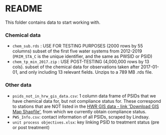 # README

This folder contains data to start working with.  

### Chemical data

* `chem_sub.rds` : USE FOR TESTING PURPOSES (2000 rows by 55 columns) subset of the first five water systems from 2012-2019 (`PRIM_STA_C` is the unique identifier, and the same as PWSID or PSID)  
* `chem_tp_min_2017.zip` : USE POST-TESTING (4,000,000 rows by 13 cols). subset of the chemical data for observations taken after 2017-01-01, and only including 13 relevant fields. Unzips to a 789 MB .rds file.  


### Other data

* `psids_not_in_hrw_gis_data.csv`: 1 column data frame of PSIDs that we have chemical data for, but not compliance status for. These correspond to stations that are NOT listed in the [HWR GIS data - link 'Download GIS Map Shapfile'](https://www.waterboards.ca.gov/water_issues/programs/hr2w/), from which we currently obtain compliance status.  
* `PWS_Info.csv`: contact information of all PSIDs, scraped by Lindsay.  
* `unit process objectives.xlsx`: key linking PSID to treatment status (pre or post treatment) 